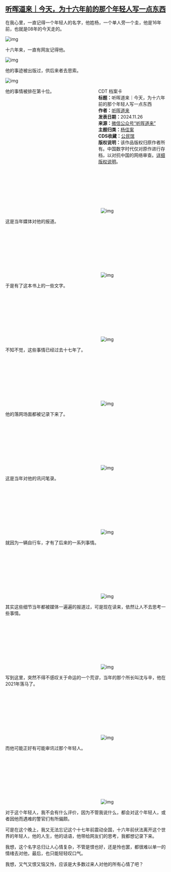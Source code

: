 <!--1732645159000-->
[听晖道来｜今天，为十六年前的那个年轻人写一点东西](https://chinadigitaltimes.net/chinese/713494.html)
------

<p>在我心里，一直记得一个年轻人的名字，他姓杨，一个单人旁一个圭，他是16年前，也就是08年的今天走的。</p><p><img decoding="async" src="https://chinadigitaltimes.net/chinese/files/2024/11/post-713494-67460b396af5f.png" alt="img"></p><p>十六年来，一直有网友记得他。</p><p><img decoding="async" src="https://chinadigitaltimes.net/chinese/files/2024/11/post-713494-67460b399287e.png" alt="img"></p><p>他的事迹被出版过，供后来者去思索。</p><p><img decoding="async" src="https://chinadigitaltimes.net/chinese/files/2024/11/post-713494-67460b39c6c3d.png" alt="img"></p><div style="width:42%;float:right;padding-left:20px"><div class="su-spoiler su-spoiler-style-fancy su-spoiler-icon-chevron-circle" data-scroll-offset="0" data-anchor-in-url="no"><div class="su-spoiler-title" tabindex="0" role="button"><span class="su-spoiler-icon"></span>CDT 档案卡</div><div class="su-spoiler-content su-u-clearfix su-u-trim"><strong>标题：</strong>听晖道来｜今天，为十六年前的那个年轻人写一点东西<br><strong>作者：</strong><a href="https://chinadigitaltimes.net/space/作者名" target="_blank">听晖道来</a><br><strong>发表日期：</strong>2024.11.26<br><strong>来源：</strong><a href="https://archive.ph/IHUaM" target="_blank">微信公众号“听晖道来”</a><br><strong>主题归类：</strong><a href="https://chinadigitaltimes.net/space/杨佳案" target="_blank">杨佳案</a><br><strong>CDS收藏：</strong><a href="https://chinadigitaltimes.net/space/%E5%85%AC%E6%B0%91%E9%A6%86" target="_blank" rel="noopener">公民馆</a><br><strong>版权说明：</strong>该作品版权归原作者所有。中国数字时代仅对原作进行存档，以对抗中国的网络审查。<a href="https://chinadigitaltimes.net/chinese/copyright">详细版权说明</a>。</div></div></div><p>他的事情被排在第十位。</p><p><img decoding="async" src="data:image/svg+xml,%3Csvg%20xmlns='http://www.w3.org/2000/svg'%20viewBox='0%200%200%200'%3E%3C/svg%3E" alt="img" data-lazy-src="https://chinadigitaltimes.net/chinese/files/2024/11/post-713494-67460b39eed03.png"><noscript><img decoding="async" src="https://chinadigitaltimes.net/chinese/files/2024/11/post-713494-67460b39eed03.png" alt="img"></noscript></p><p>这是当年媒体对他的报道。</p><p><img decoding="async" src="data:image/svg+xml,%3Csvg%20xmlns='http://www.w3.org/2000/svg'%20viewBox='0%200%200%200'%3E%3C/svg%3E" alt="img" data-lazy-src="https://chinadigitaltimes.net/chinese/files/2024/11/post-713494-67460b3a1d614.png"><noscript><img decoding="async" src="https://chinadigitaltimes.net/chinese/files/2024/11/post-713494-67460b3a1d614.png" alt="img"></noscript></p><p>于是有了这本书上的一些文字。</p><p><img decoding="async" src="data:image/svg+xml,%3Csvg%20xmlns='http://www.w3.org/2000/svg'%20viewBox='0%200%200%200'%3E%3C/svg%3E" alt="img" data-lazy-src="https://chinadigitaltimes.net/chinese/files/2024/11/post-713494-67460b3a4a705.png"><noscript><img decoding="async" src="https://chinadigitaltimes.net/chinese/files/2024/11/post-713494-67460b3a4a705.png" alt="img"></noscript></p><p>不知不觉，这些事情已经过去十七年了。</p><p><img decoding="async" src="data:image/svg+xml,%3Csvg%20xmlns='http://www.w3.org/2000/svg'%20viewBox='0%200%200%200'%3E%3C/svg%3E" alt="img" data-lazy-src="https://chinadigitaltimes.net/chinese/files/2024/11/post-713494-67460b3a76a60.png"><noscript><img decoding="async" src="https://chinadigitaltimes.net/chinese/files/2024/11/post-713494-67460b3a76a60.png" alt="img"></noscript></p><p>他的落网场面都被记录下来了。</p><p><img decoding="async" src="data:image/svg+xml,%3Csvg%20xmlns='http://www.w3.org/2000/svg'%20viewBox='0%200%200%200'%3E%3C/svg%3E" alt="img" data-lazy-src="https://chinadigitaltimes.net/chinese/files/2024/11/post-713494-67460b3a9f11e.png"><noscript><img decoding="async" src="https://chinadigitaltimes.net/chinese/files/2024/11/post-713494-67460b3a9f11e.png" alt="img"></noscript></p><p>这是当年对他的讯问笔录。</p><p><img decoding="async" src="data:image/svg+xml,%3Csvg%20xmlns='http://www.w3.org/2000/svg'%20viewBox='0%200%200%200'%3E%3C/svg%3E" alt="img" data-lazy-src="https://chinadigitaltimes.net/chinese/files/2024/11/post-713494-67460b3acb1e7.png"><noscript><img decoding="async" src="https://chinadigitaltimes.net/chinese/files/2024/11/post-713494-67460b3acb1e7.png" alt="img"></noscript></p><p>就因为一辆自行车，才有了后来的一系列事情。</p><p><img decoding="async" src="data:image/svg+xml,%3Csvg%20xmlns='http://www.w3.org/2000/svg'%20viewBox='0%200%200%200'%3E%3C/svg%3E" alt="img" data-lazy-src="https://chinadigitaltimes.net/chinese/files/2024/11/post-713494-67460b3b05ac1.png"><noscript><img decoding="async" src="https://chinadigitaltimes.net/chinese/files/2024/11/post-713494-67460b3b05ac1.png" alt="img"></noscript></p><p>其实这些细节当年都被媒体一遍遍的报道过，可是现在读来，依然让人不去思考一些事情。</p><p><img decoding="async" src="data:image/svg+xml,%3Csvg%20xmlns='http://www.w3.org/2000/svg'%20viewBox='0%200%200%200'%3E%3C/svg%3E" alt="img" data-lazy-src="https://chinadigitaltimes.net/chinese/files/2024/11/post-713494-67460b3b320f7.png"><noscript><img decoding="async" src="https://chinadigitaltimes.net/chinese/files/2024/11/post-713494-67460b3b320f7.png" alt="img"></noscript></p><p>写到这里，突然不得不感叹关于命运的一个荒谬，当年的那个所长叫沈与辛，他在2021年落马了。</p><p><img decoding="async" src="data:image/svg+xml,%3Csvg%20xmlns='http://www.w3.org/2000/svg'%20viewBox='0%200%200%200'%3E%3C/svg%3E" alt="img" data-lazy-src="https://chinadigitaltimes.net/chinese/files/2024/11/post-713494-67460b3b56239.png"><noscript><img decoding="async" src="https://chinadigitaltimes.net/chinese/files/2024/11/post-713494-67460b3b56239.png" alt="img"></noscript></p><p>而他可能正好有可能审讯过那个年轻人。</p><p><img decoding="async" src="data:image/svg+xml,%3Csvg%20xmlns='http://www.w3.org/2000/svg'%20viewBox='0%200%200%200'%3E%3C/svg%3E" alt="img" data-lazy-src="https://chinadigitaltimes.net/chinese/files/2024/11/post-713494-67460b3b790a8.png"><noscript><img decoding="async" src="https://chinadigitaltimes.net/chinese/files/2024/11/post-713494-67460b3b790a8.png" alt="img"></noscript></p><p>对于这个年轻人，我不会有什么评价，因为不管我说什么，都会对这个年轻人，或者因他而遇难的警官们有所偏颇。</p><p>可是在这个晚上，我又无法忘记这个十七年前震动全国，十六年前伏法离开这个世界的年轻人，他的人生，他的话语，他带给网友们的思考，我都想记录下来。</p><p>我想，这个名字总归让人心情复杂，不管是恨也好，还是怜也罢，都很难以单一的情绪去对他，最后，也只能轻轻叹口气。</p><p>我想，又气又恨又恼又怜，应该是大多数过来人对他的所有心情了吧？</p><div class="addtoany_share_save_container addtoany_content addtoany_content_bottom"><div class="a2a_kit a2a_kit_size_32 addtoany_list" data-a2a-url="https://chinadigitaltimes.net/chinese/713494.html" data-a2a-title="听晖道来｜今天，为十六年前的那个年轻人写一点东西"><a class="a2a_button_facebook" href="https://www.addtoany.com/add_to/facebook?linkurl=https%3A%2F%2Fchinadigitaltimes.net%2Fchinese%2F713494.html&amp;linkname=%E5%90%AC%E6%99%96%E9%81%93%E6%9D%A5%EF%BD%9C%E4%BB%8A%E5%A4%A9%EF%BC%8C%E4%B8%BA%E5%8D%81%E5%85%AD%E5%B9%B4%E5%89%8D%E7%9A%84%E9%82%A3%E4%B8%AA%E5%B9%B4%E8%BD%BB%E4%BA%BA%E5%86%99%E4%B8%80%E7%82%B9%E4%B8%9C%E8%A5%BF" title="Facebook" rel="nofollow noopener" target="_blank"></a><a class="a2a_button_twitter" href="https://www.addtoany.com/add_to/twitter?linkurl=https%3A%2F%2Fchinadigitaltimes.net%2Fchinese%2F713494.html&amp;linkname=%E5%90%AC%E6%99%96%E9%81%93%E6%9D%A5%EF%BD%9C%E4%BB%8A%E5%A4%A9%EF%BC%8C%E4%B8%BA%E5%8D%81%E5%85%AD%E5%B9%B4%E5%89%8D%E7%9A%84%E9%82%A3%E4%B8%AA%E5%B9%B4%E8%BD%BB%E4%BA%BA%E5%86%99%E4%B8%80%E7%82%B9%E4%B8%9C%E8%A5%BF" title="Twitter" rel="nofollow noopener" target="_blank"></a><a class="a2a_button_telegram" href="https://www.addtoany.com/add_to/telegram?linkurl=https%3A%2F%2Fchinadigitaltimes.net%2Fchinese%2F713494.html&amp;linkname=%E5%90%AC%E6%99%96%E9%81%93%E6%9D%A5%EF%BD%9C%E4%BB%8A%E5%A4%A9%EF%BC%8C%E4%B8%BA%E5%8D%81%E5%85%AD%E5%B9%B4%E5%89%8D%E7%9A%84%E9%82%A3%E4%B8%AA%E5%B9%B4%E8%BD%BB%E4%BA%BA%E5%86%99%E4%B8%80%E7%82%B9%E4%B8%9C%E8%A5%BF" title="Telegram" rel="nofollow noopener" target="_blank"></a><a class="a2a_button_reddit" href="https://www.addtoany.com/add_to/reddit?linkurl=https%3A%2F%2Fchinadigitaltimes.net%2Fchinese%2F713494.html&amp;linkname=%E5%90%AC%E6%99%96%E9%81%93%E6%9D%A5%EF%BD%9C%E4%BB%8A%E5%A4%A9%EF%BC%8C%E4%B8%BA%E5%8D%81%E5%85%AD%E5%B9%B4%E5%89%8D%E7%9A%84%E9%82%A3%E4%B8%AA%E5%B9%B4%E8%BD%BB%E4%BA%BA%E5%86%99%E4%B8%80%E7%82%B9%E4%B8%9C%E8%A5%BF" title="Reddit" rel="nofollow noopener" target="_blank"></a><a class="a2a_button_whatsapp" href="https://www.addtoany.com/add_to/whatsapp?linkurl=https%3A%2F%2Fchinadigitaltimes.net%2Fchinese%2F713494.html&amp;linkname=%E5%90%AC%E6%99%96%E9%81%93%E6%9D%A5%EF%BD%9C%E4%BB%8A%E5%A4%A9%EF%BC%8C%E4%B8%BA%E5%8D%81%E5%85%AD%E5%B9%B4%E5%89%8D%E7%9A%84%E9%82%A3%E4%B8%AA%E5%B9%B4%E8%BD%BB%E4%BA%BA%E5%86%99%E4%B8%80%E7%82%B9%E4%B8%9C%E8%A5%BF" title="WhatsApp" rel="nofollow noopener" target="_blank"></a><a class="a2a_button_email" href="https://www.addtoany.com/add_to/email?linkurl=https%3A%2F%2Fchinadigitaltimes.net%2Fchinese%2F713494.html&amp;linkname=%E5%90%AC%E6%99%96%E9%81%93%E6%9D%A5%EF%BD%9C%E4%BB%8A%E5%A4%A9%EF%BC%8C%E4%B8%BA%E5%8D%81%E5%85%AD%E5%B9%B4%E5%89%8D%E7%9A%84%E9%82%A3%E4%B8%AA%E5%B9%B4%E8%BD%BB%E4%BA%BA%E5%86%99%E4%B8%80%E7%82%B9%E4%B8%9C%E8%A5%BF" title="Email" rel="nofollow noopener" target="_blank"></a><a class="a2a_button_copy_link" href="https://www.addtoany.com/add_to/copy_link?linkurl=https%3A%2F%2Fchinadigitaltimes.net%2Fchinese%2F713494.html&amp;linkname=%E5%90%AC%E6%99%96%E9%81%93%E6%9D%A5%EF%BD%9C%E4%BB%8A%E5%A4%A9%EF%BC%8C%E4%B8%BA%E5%8D%81%E5%85%AD%E5%B9%B4%E5%89%8D%E7%9A%84%E9%82%A3%E4%B8%AA%E5%B9%B4%E8%BD%BB%E4%BA%BA%E5%86%99%E4%B8%80%E7%82%B9%E4%B8%9C%E8%A5%BF" title="Copy Link" rel="nofollow noopener" target="_blank"></a><a class="a2a_dd addtoany_share_save addtoany_share" href="https://www.addtoany.com/share"></a></div></div>
